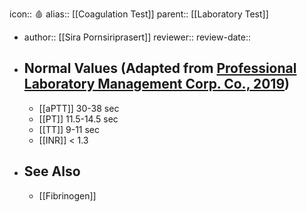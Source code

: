 icon:: 🩸
alias:: [[Coagulation Test]]
parent:: [[Laboratory Test]]

- author:: [[Sira Pornsiriprasert]] 
  reviewer::
  review-date::
- ## Normal Values (Adapted from [Professional Laboratory Management Corp. Co., 2019]([[References/zotero-item-774]]))
	- [[aPTT]] 30-38 sec
	- [[PT]] 11.5-14.5 sec
	- [[TT]] 9-11 sec
	- [[INR]] < 1.3
- ## See Also
	- [[Fibrinogen]]
